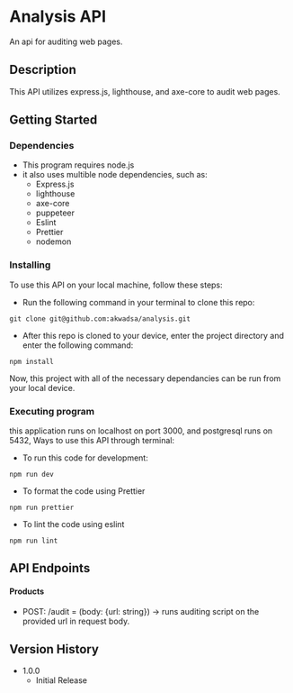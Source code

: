 # Analysis API

An api for auditing web pages.

## Description

This API utilizes express.js, lighthouse, and axe-core to audit web pages.

## Getting Started

### Dependencies

- This program requires node.js
- it also uses multible node dependencies, such as:
  - Express.js
  - lighthouse
  - axe-core
  - puppeteer
  - Eslint
  - Prettier
  - nodemon

### Installing

To use this API on your local machine, follow these steps:

- Run the following command in your terminal to clone this repo:

```
git clone git@github.com:akwadsa/analysis.git
```

- After this repo is cloned to your device, enter the project directory and enter the following command:

```
npm install
```

Now, this project with all of the necessary dependancies can be run from your local device.

### Executing program

this application runs on localhost on port 3000, and postgresql runs on 5432, Ways to use this API through terminal:

- To run this code for development:

```
npm run dev
```

- To format the code using Prettier

```
npm run prettier
```

- To lint the code using eslint

```
npm run lint
```

## API Endpoints

#### Products

- POST: /audit = (body: {url: string}) -> runs auditing script on the provided url in request body.

## Version History

- 1.0.0
  - Initial Release
